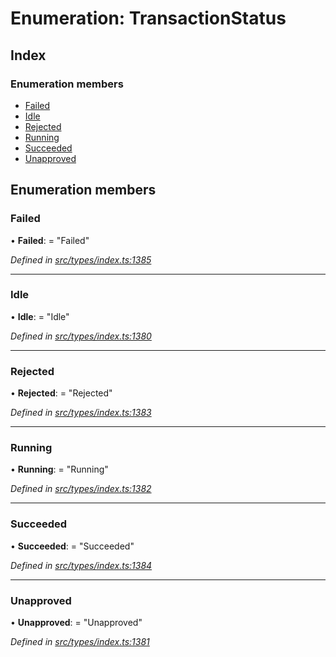 # Enumeration: TransactionStatus

## Index

### Enumeration members

* [Failed](_types_index_.transactionstatus.md#failed)
* [Idle](_types_index_.transactionstatus.md#idle)
* [Rejected](_types_index_.transactionstatus.md#rejected)
* [Running](_types_index_.transactionstatus.md#running)
* [Succeeded](_types_index_.transactionstatus.md#succeeded)
* [Unapproved](_types_index_.transactionstatus.md#unapproved)

## Enumeration members

###  Failed

• **Failed**: = "Failed"

*Defined in [src/types/index.ts:1385](https://github.com/PolymathNetwork/polymath-sdk/blob/fb8c7c9/src/types/index.ts#L1385)*

___

###  Idle

• **Idle**: = "Idle"

*Defined in [src/types/index.ts:1380](https://github.com/PolymathNetwork/polymath-sdk/blob/fb8c7c9/src/types/index.ts#L1380)*

___

###  Rejected

• **Rejected**: = "Rejected"

*Defined in [src/types/index.ts:1383](https://github.com/PolymathNetwork/polymath-sdk/blob/fb8c7c9/src/types/index.ts#L1383)*

___

###  Running

• **Running**: = "Running"

*Defined in [src/types/index.ts:1382](https://github.com/PolymathNetwork/polymath-sdk/blob/fb8c7c9/src/types/index.ts#L1382)*

___

###  Succeeded

• **Succeeded**: = "Succeeded"

*Defined in [src/types/index.ts:1384](https://github.com/PolymathNetwork/polymath-sdk/blob/fb8c7c9/src/types/index.ts#L1384)*

___

###  Unapproved

• **Unapproved**: = "Unapproved"

*Defined in [src/types/index.ts:1381](https://github.com/PolymathNetwork/polymath-sdk/blob/fb8c7c9/src/types/index.ts#L1381)*
